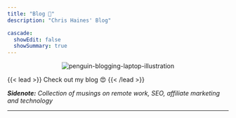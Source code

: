 ```yaml
---
title: "Blog 📝"
description: "Chris Haines' Blog"

cascade:
  showEdit: false
  showSummary: true
---
```

<center>

![penguin-blogging-laptop-illustration](/img/penguin.jpg)

</center>

{{< lead >}}
Check out my blog :heart_eyes:
{{< /lead >}}

_**Sidenote:** Collection of musings on remote work, SEO, affiliate marketing and technology_

---
